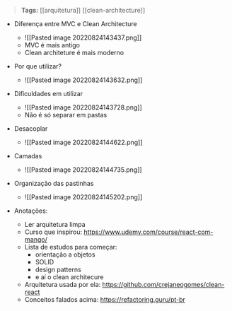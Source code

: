 >**Tags:** [[arquitetura]] [[clean-architecture]]

- Diferença entre MVC e Clean Architecture
	- ![[Pasted image 20220824143437.png]]
	- MVC é mais antigo
	- Clean architeture é mais moderno

- Por que utilizar?
	- ![[Pasted image 20220824143632.png]]

- Dificuldades em utilizar
	- ![[Pasted image 20220824143728.png]]
	- Não é só separar em pastas


- Desacoplar
	- ![[Pasted image 20220824144622.png]]

- Camadas
	- ![[Pasted image 20220824144735.png]]

- Organização das pastinhas
	- ![[Pasted image 20220824145202.png]]

- Anotações:
	- Ler arquitetura limpa
	- Curso que inspirou: https://www.udemy.com/course/react-com-mango/
	- Lista de estudos para começar: 
		- orientação a objetos
		- SOLID
		- design patterns
		- e aí o clean architecure
	- Arquitetura usada por ela: https://github.com/crejaneogomes/clean-react
	- Conceitos falados acima: https://refactoring.guru/pt-br
